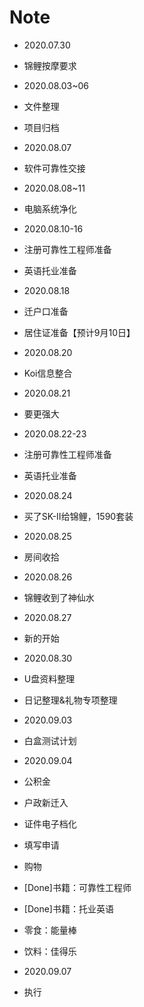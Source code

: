 # Note

- 2020.07.30
- 锦鲤按摩要求

- 2020.08.03~06
- 文件整理
- 项目归档

- 2020.08.07
- 软件可靠性交接

- 2020.08.08~11
- 电脑系统净化

- 2020.08.10-16
- 注册可靠性工程师准备
- 英语托业准备

- 2020.08.18
- 迁户口准备
- 居住证准备【预计9月10日】

- 2020.08.20
- Koi信息整合

- 2020.08.21
- 要更强大

- 2020.08.22-23
- 注册可靠性工程师准备
- 英语托业准备

- 2020.08.24
- 买了SK-II给锦鲤，1590套装

- 2020.08.25
- 房间收拾

- 2020.08.26
- 锦鲤收到了神仙水

- 2020.08.27
- 新的开始

- 2020.08.30
- U盘资料整理
- 日记整理&礼物专项整理

- 2020.09.03
- 白盒测试计划

- 2020.09.04
- 公积金
- 户政新迁入
-    证件电子档化
-    填写申请
- 购物
-    [Done]书籍：可靠性工程师
-    [Done]书籍：托业英语
-    零食：能量棒
-    饮料：佳得乐

- 2020.09.07
- 执行
